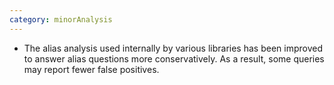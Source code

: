 ```yaml
---
category: minorAnalysis
---
```

* The alias analysis used internally by various libraries has been improved to answer alias questions more conservatively. As a result, some queries may report fewer false positives.